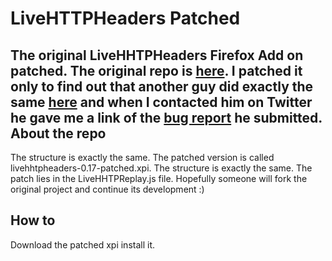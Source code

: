 LiveHTTPHeaders Patched
========
The original LiveHHTPHeaders Firefox Add on patched. The original repo is [here](http://www.mozdev.org/source/browse/livehttpheaders/#dirlist). I patched it only to find out that another guy did exactly the same [here](http://www.mrt-prodz.com/blog/view/2014/09/fixing-live-http-headers-017-add-on) and when I contacted him on Twitter he gave me a link of the [bug report](https://www.mozdev.org/bugs/show_bug.cgi?id=25309) he submitted.
About the repo
------
The structure is exactly the same. The patched version is called livehhtpheaders-0.17-patched.xpi. The structure is exactly the same. The patch lies in the LiveHHTPReplay.js file. Hopefully someone will fork the original project and continue its development :)

How to 
----------
Download the patched xpi install it. 
